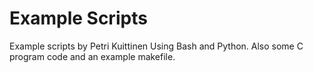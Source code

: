 # Example Scripts

Example scripts by Petri Kuittinen
Using Bash and Python.
Also some C program code and an example makefile.
